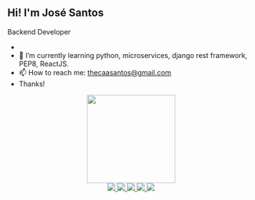 ## Hi! I'm José Santos
Backend Developer

<!--
**josesantosdev/josesantosdev** is a ✨ _special_ ✨ repository because its `README.md` (this file) appears on your GitHub profile.

Here are some ideas to get you started:

- 🔭 I’m currently working on ...
- 🌱 I’m currently learning ...
- 👯 I’m looking to collaborate on ...
- 💬 Ask me about ...
- 📫 How to reach me: ...
- 😄 Pronouns: ...
- ⚡ Fun fact: ...
-->


- 
- 🌱 I’m currently learning python, microservices, django rest framework, PEP8, ReactJS.
- 📫 How to reach me: thecaasantos@gmail.com
- Thanks!


<div align="center">
  <a href="https://github.com/josesantosdev">
  <img height="180em" src="https://github-readme-stats.vercel.app/api?username=josesantosdev&show_icons=true&theme=dracula&include_all_commits=true&count_private=true"/>
</div>

<div align="center">
  <img src="https://img.shields.io/badge/Ubuntu-E95420?style=for-the-badge&logo=ubuntu&logoColor=white">
  <img src="https://img.shields.io/badge/Python-3776AB?style=for-the-badge&logo=python&logoColor=white">
  <img src="https://img.shields.io/badge/MySQL-00000F?style=for-the-badge&logo=mysql&logoColor=white">
   <img src="https://img.shields.io/badge/Flask-000000?style=for-the-badge&logo=flask&logoColor=white">
  <img src="https://img.shields.io/badge/Django-092E20?style=for-the-badge&logo=django&logoColor=white">
</div>
